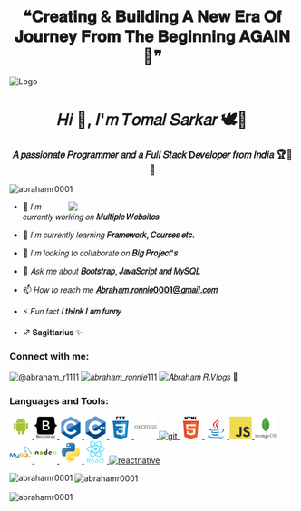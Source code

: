 <!DOCTYPE html>
<html lang="en">
<head>
    <meta charset="UTF-8">
    <meta http-equiv="X-UA-Compatible" content="IE=edge">
    <meta name="viewport" content="width=device-width, initial-scale=1.0">
</head>
<body>

<h1 align="center">❝𝐂𝐫𝐞𝐚𝐭𝐢𝐧𝐠 &amp; 𝐁𝐮𝐢𝐥𝐝𝐢𝐧𝐠 𝐀 𝐍𝐞𝐰 𝐄𝐫𝐚 𝐎𝐟 𝐉𝐨𝐮𝐫𝐧𝐞𝐲 𝐅𝐫𝐨𝐦 𝐓𝐡𝐞 𝐁𝐞𝐠𝐢𝐧𝐧𝐢𝐧𝐠 𝐀𝐆𝐀𝐈𝐍 🦅❞</h1>

![Logo](https://github.com/AbrahamR0001/Empire/blob/main/AR_LOGO.png)

<h1 align="center">𝐻𝑖 👋, 𝐼'𝑚 𝑇𝑜𝑚𝑎𝑙 𝑆𝑎𝑟𝑘𝑎𝑟 🕊💎</h1>
<h3 align="center">𝐴 𝑝𝑎𝑠𝑠𝑖𝑜𝑛𝑎𝑡𝑒 𝑃𝑟𝑜𝑔𝑟𝑎𝑚𝑚𝑒𝑟 𝑎𝑛𝑑 𝑎 𝐹𝑢𝑙𝑙 𝑆𝑡𝑎𝑐𝑘 D𝑒𝑣𝑒𝑙𝑜𝑝𝑒𝑟 𝑓𝑟𝑜𝑚 𝐼𝑛𝑑𝑖𝑎 🏆💯🔥
</h3>

<p align="left"> <img src="https://komarev.com/ghpvc/?username=abrahamr0001&label=Profile%20views&color=0e75b6&style=flat" alt="abrahamr0001" /> </p>
<img align="right" width="400px" src="https://media0.giphy.com/media/qgQUggAC3Pfv687qPC/giphy.gif?cid=790b76110daabd24cb3aaeadfbf238ff90ff519bf5c931ee&rid=giphy.gif&ct=g">

- 🔭 𝐼’𝑚 𝑐𝑢𝑟𝑟𝑒𝑛𝑡𝑙𝑦 𝑤𝑜𝑟𝑘𝑖𝑛𝑔 𝑜𝑛 **𝑀𝑢𝑙𝑡𝑖𝑝𝑙𝑒 𝑊𝑒𝑏𝑠𝑖𝑡𝑒𝑠**

- 🌱 𝐼’𝑚 𝑐𝑢𝑟𝑟𝑒𝑛𝑡𝑙𝑦 𝑙𝑒𝑎𝑟𝑛𝑖𝑛𝑔 **𝐹𝑟𝑎𝑚𝑒𝑤𝑜𝑟𝑘, 𝐶𝑜𝑢𝑟𝑠𝑒𝑠 𝑒𝑡𝑐.**

- 👯 𝐼’𝑚 𝑙𝑜𝑜𝑘𝑖𝑛𝑔 𝑡𝑜 𝑐𝑜𝑙𝑙𝑎𝑏𝑜𝑟𝑎𝑡𝑒 𝑜𝑛 **𝐵𝑖𝑔 𝑃𝑟𝑜𝑗𝑒𝑐𝑡'𝑠**

- 💬 𝐴𝑠𝑘 𝑚𝑒 𝑎𝑏𝑜𝑢𝑡 **𝐵𝑜𝑜𝑡𝑠𝑡𝑟𝑎𝑝, 𝐽𝑎𝑣𝑎𝑆𝑐𝑟𝑖𝑝𝑡 𝑎𝑛𝑑 𝑀𝑦𝑆𝑄𝐿**

- 📫 𝐻𝑜𝑤 𝑡𝑜 𝑟𝑒𝑎𝑐ℎ 𝑚𝑒 **𝐴𝑏𝑟𝑎ℎ𝑎𝑚.𝑟𝑜𝑛𝑛𝑖𝑒0001@𝑔𝑚𝑎𝑖𝑙.𝑐𝑜𝑚**

- ⚡ 𝐹𝑢𝑛 𝑓𝑎𝑐𝑡 **𝐼 𝑡ℎ𝑖𝑛𝑘 𝐼 𝑎𝑚 𝑓𝑢𝑛𝑛𝑦**

- ♐ 𝐒𝐚𝐠𝐢𝐭𝐭𝐚𝐫𝐢𝐮𝐬 ✨

<h3 align="left">Connect with me:</h3>
<p align="left">
<a href="https://twitter.com/@abraham_r1111" target="blank"><img align="center" src="https://raw.githubusercontent.com/rahuldkjain/github-profile-readme-generator/master/src/images/icons/Social/twitter.svg" alt="@abraham_r1111" height="30" width="40" /></a>
<a href="https://instagram.com/abraham_ronnie111" target="blank"><img align="center" src="https://raw.githubusercontent.com/rahuldkjain/github-profile-readme-generator/master/src/images/icons/Social/instagram.svg" alt="𝑎𝑏𝑟𝑎ℎ𝑎𝑚_𝑟𝑜𝑛𝑛𝑖𝑒111" height="30" width="40" /></a>
<a href="https://www.youtube.com/@ronnie111" target="blank"><img align="center" src="https://raw.githubusercontent.com/rahuldkjain/github-profile-readme-generator/master/src/images/icons/Social/youtube.svg" alt="𝐴𝑏𝑟𝑎ℎ𝑎𝑚 𝑅.𝑉𝑙𝑜𝑔𝑠 💎" height="30" width="40" /></a>
</p>

<h3 align="left">Languages and Tools:</h3>
<p align="left"> <a href="https://developer.android.com" target="_blank" rel="noreferrer"> <img src="https://raw.githubusercontent.com/devicons/devicon/master/icons/android/android-original-wordmark.svg" alt="android" width="40" height="40"/> </a> <a href="https://getbootstrap.com" target="_blank" rel="noreferrer"> <img src="https://raw.githubusercontent.com/devicons/devicon/master/icons/bootstrap/bootstrap-plain-wordmark.svg" alt="bootstrap" width="40" height="40"/> </a> <a href="https://www.cprogramming.com/" target="_blank" rel="noreferrer"> <img src="https://raw.githubusercontent.com/devicons/devicon/master/icons/c/c-original.svg" alt="c" width="40" height="40"/> </a> <a href="https://www.w3schools.com/cpp/" target="_blank" rel="noreferrer"> <img src="https://raw.githubusercontent.com/devicons/devicon/master/icons/cplusplus/cplusplus-original.svg" alt="cplusplus" width="40" height="40"/> </a> <a href="https://www.w3schools.com/css/" target="_blank" rel="noreferrer"> <img src="https://raw.githubusercontent.com/devicons/devicon/master/icons/css3/css3-original-wordmark.svg" alt="css3" width="40" height="40"/> </a> <a href="https://expressjs.com" target="_blank" rel="noreferrer"> <img src="https://raw.githubusercontent.com/devicons/devicon/master/icons/express/express-original-wordmark.svg" alt="express" width="40" height="40"/> </a> <a href="https://git-scm.com/" target="_blank" rel="noreferrer"> <img src="https://www.vectorlogo.zone/logos/git-scm/git-scm-icon.svg" alt="git" width="40" height="40"/> </a> <a href="https://www.w3.org/html/" target="_blank" rel="noreferrer"> <img src="https://raw.githubusercontent.com/devicons/devicon/master/icons/html5/html5-original-wordmark.svg" alt="html5" width="40" height="40"/> </a> <a href="https://www.java.com" target="_blank" rel="noreferrer"> <img src="https://raw.githubusercontent.com/devicons/devicon/master/icons/java/java-original.svg" alt="java" width="40" height="40"/> </a> <a href="https://developer.mozilla.org/en-US/docs/Web/JavaScript" target="_blank" rel="noreferrer"> <img src="https://raw.githubusercontent.com/devicons/devicon/master/icons/javascript/javascript-original.svg" alt="javascript" width="40" height="40"/> </a> <a href="https://www.mongodb.com/" target="_blank" rel="noreferrer"> <img src="https://raw.githubusercontent.com/devicons/devicon/master/icons/mongodb/mongodb-original-wordmark.svg" alt="mongodb" width="40" height="40"/> </a> <a href="https://www.mysql.com/" target="_blank" rel="noreferrer"> <img src="https://raw.githubusercontent.com/devicons/devicon/master/icons/mysql/mysql-original-wordmark.svg" alt="mysql" width="40" height="40"/> </a> <a href="https://nodejs.org" target="_blank" rel="noreferrer"> <img src="https://raw.githubusercontent.com/devicons/devicon/master/icons/nodejs/nodejs-original-wordmark.svg" alt="nodejs" width="40" height="40"/> </a> <a href="https://www.python.org" target="_blank" rel="noreferrer"> <img src="https://raw.githubusercontent.com/devicons/devicon/master/icons/python/python-original.svg" alt="python" width="40" height="40"/> </a> <a href="https://reactjs.org/" target="_blank" rel="noreferrer"> <img src="https://raw.githubusercontent.com/devicons/devicon/master/icons/react/react-original-wordmark.svg" alt="react" width="40" height="40"/> </a> <a href="https://reactnative.dev/" target="_blank" rel="noreferrer"> <img src="https://reactnative.dev/img/header_logo.svg" alt="reactnative" width="40" height="40"/> </a> </p>

<p><img align="left" src="https://github-readme-stats.vercel.app/api/top-langs?username=abrahamr0001&show_icons=true&locale=en&layout=compact" alt="abrahamr0001" /></p>

<p>&nbsp;<img align="center" src="https://github-readme-stats.vercel.app/api?username=abrahamr0001&show_icons=true&locale=en" alt="abrahamr0001" /></p>

<p><img align="center" src="https://github-readme-streak-stats.herokuapp.com/?user=abrahamr0001&" alt="abrahamr0001" /></p>
    
</body>
</html>
